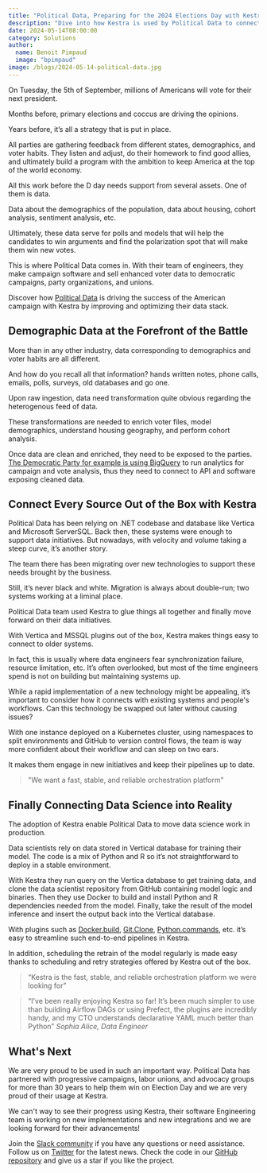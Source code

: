 ```yaml
---
title: "Political Data, Preparing for the 2024 Elections Day with Kestra"
description: "Dive into how Kestra is used by Political Data to connect every sources of demographic data and prepare for the elections day"
date: 2024-05-14T08:00:00
category: Solutions
author:
  name: Benoit Pimpaud
  image: "bpimpaud"
image: /blogs/2024-05-14-political-data.jpg
---
```


On Tuesday, the 5th of September, millions of Americans will vote for their next president.

Months before, primary elections and coccus are driving the opinions.

Years before, it’s all a strategy that is put in place.

All parties are gathering feedback from different states, demographics, and voter habits. They listen and adjust, do their homework to find good allies, and ultimately build a program with the ambition to keep America at the top of the world economy.

All this work before the D day needs support from several assets. One of them is data.

Data about the demographics of the population, data about housing, cohort analysis, sentiment analysis, etc.

Ultimately, these data serve for polls and models that will help the candidates to win arguments and find the polarization spot that will make them win new votes.

This is where Political Data comes in. With their team of engineers, they make campaign software and sell enhanced voter data to democratic campaigns, party organizations, and unions.

Discover how [Political Data](https://politicaldata.com/) is driving the success of the American campaign with Kestra by improving and optimizing their data stack.

## Demographic Data at the Forefront of the Battle

More than in any other industry, data corresponding to demographics and voter habits are all different.

And how do you recall all that information? hands written notes, phone calls, emails, polls, surveys, old databases and go one.

Upon raw ingestion, data need transformation quite obvious regarding the heterogenous feed of data.

These transformations are needed to enrich voter files, model demographics, understand housing geography, and perform cohort analysis.

Once data are clean and enriched, they need to be exposed to the parties. [The Democratic Party for example is using BigQuery](https://startup.jobs/data-science-lead-the-democratic-party-4996267) to run analytics for campaign and vote analysis, thus they need to connect to API and software exposing cleaned data.

## Connect Every Source Out of the Box with Kestra

Political Data has been relying on .NET codebase and database like Vertica and Microsoft ServerSQL. Back then, these systems were enough to support data initiatives. But nowadays, with velocity and volume taking a steep curve, it’s another story.

The team there has been migrating over new technologies to support these needs brought by the business.

Still, it’s never black and white. Migration is always about double-run; two systems working at a liminal place.

Political Data team used Kestra to glue things all together and finally move forward on their data initiatives.

With Vertica and MSSQL plugins out of the box, Kestra makes things easy to connect to older systems.

In fact, this is usually where data engineers fear synchronization failure, resource limitation, etc. It’s often overlooked, but most of the time engineers spend is not on building but maintaining systems up.

While a rapid implementation of a new technology might be appealing, it’s important to consider how it connects with existing systems and people's workflows. Can this technology be swapped out later without causing issues?

With one instance deployed on a Kubernetes cluster, using namespaces to split environments and GitHub to version control flows, the team is way more confident about their workflow and can sleep on two ears.

It makes them engage in new initiatives and keep their pipelines up to date.

>"We want a fast, stable, and reliable orchestration platform"

## Finally Connecting Data Science into Reality

The adoption of Kestra enable Political Data to move data science work in production.

Data scientists rely on data stored in Vertical database for training their model. The code is a mix of Python and R so it’s not straightforward to deploy in a stable environment.

With Kestra they run query on the Vertica database to get training data, and clone the data scientist repository from GitHub containing model logic and binaries. Then they use Docker to build and install Python and R dependencies needed from the model. Finally, take the result of the model inference and insert the output back into the Vertical database.

With plugins such as [Docker.build](https://kestra.io/plugins/plugin-docker/tasks/io.kestra.plugin.docker.build), [Git.Clone](https://kestra.io/plugins/plugin-git/tasks/io.kestra.plugin.git.clone), [Python.commands](https://kestra.io/plugins/plugin-script-python/tasks/io.kestra.plugin.scripts.python.commands), etc. it’s easy to streamline such end-to-end pipelines in Kestra.

In addition, scheduling the retrain of the model regularly is made easy thanks to scheduling and retry strategies offered by Kestra out of the box.

>“Kestra is the fast, stable, and reliable orchestration platform we were looking for” 

> “I’ve been really enjoying Kestra so far! It’s been much simpler to use than building Airflow DAGs or using Prefect, the plugins are incredibly handy, and my CTO understands declarative YAML much better than Python”
*Sophia Alice, Data Engineer*

## What's Next

We are very proud to be used in such an important way. Political Data has partnered with progressive campaigns, labor unions, and advocacy groups for more than 30 years to help them win on Election Day and we are very proud of their usage at Kestra.

We can't way to see their progress using Kestra, their software Engineering team is working on new implementations and new integrations and we are looking forward for their advancements!

Join the [Slack community](https://kestra.io/slack) if you have any questions or need assistance.
Follow us on [Twitter](https://twitter.com/kestra_io) for the latest news.
Check the code in our [GitHub repository](https://github.com/kestra-io/kestra) and give us a star if you like the project.



